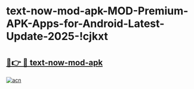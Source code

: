 # text-now-mod-apk-MOD-Premium-APK-Apps-for-Android-Latest-Update-2025-!cjkxt

# <h2><a href="https://usdbvf.esa.edu.pl?title=text-now-mod-apk&ref=cjkxt">🔗👉 🔴 text-now-mod-apk</a></h2>

[![acn](https://github.com/user-attachments/assets/0f9c940e-d8b0-45ae-aac7-cd30a18b3e1c)](https://usdbvf.esa.edu.pl?title=text-now-mod-apk&ref=cjkxt)

